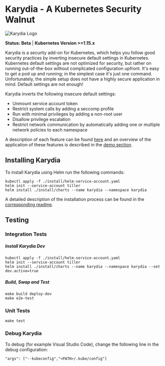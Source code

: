 # Karydia - A Kubernetes Security Walnut

![Karydia Logo](logo/Karydia@0.5x.png)

**Status: Beta** | **Kubernetes Version >=1.15.x**

Karydia is a security add-on for Kubernetes, which helps you follow good security practices by inverting insecure default settings in Kubernetes. Kubernetes default settings are not optimized for security, but rather on running out-of-the-box without complicated configuration upfront. It's easy to get a pod up and running; in the simplest case it's just one command. Unfortunately, the simple setup does not have a highly secure application in mind. Default settings are not enough!

Karydia inverts the following insecure default settings:
* Unmount service account token
* Restrict system calls by adding a seccomp profile
* Run with minimal privileges by adding a non-root user
* Disallow privilege escalation
* Restrict network communication by automatically adding one or multiple network policies to each namespace

A description of each feature can be found [here](docs/features.md) and an overview of the application of these features is described in the [demo section](docs/demos/overview.md).

## Installing Karydia
To install Karydia using Helm run the following commands:
```
kubectl apply -f ./install/helm-service-account.yaml
helm init --service-account tiller
helm install ./install/charts --name karydia --namespace karydia
```

A detailed description of the installation process can be found in the [corresponding readme](install/README.md).

## Testing

### Integration Tests

##### Install Karydia Dev
```
kubectl apply -f ./install/helm-service-account.yaml
helm init --service-account tiller
helm install ./install/charts --name karydia --namespace karydia --set dev.active=true
```

##### Build, Swap and Test

```
make build deploy-dev
make e2e-test
```

### Unit Tests

```
make test
```

### Debug Karydia

To debug (for example Visual Studio Code), change the following line in the debug configuration:

```
"args": ["--kubeconfig","<PATH>/.kube/config"]
```
